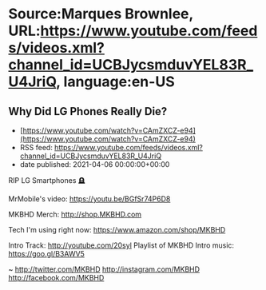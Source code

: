 # Source:Marques Brownlee, URL:https://www.youtube.com/feeds/videos.xml?channel_id=UCBJycsmduvYEL83R_U4JriQ, language:en-US

## Why Did LG Phones Really Die?
 - [https://www.youtube.com/watch?v=CAmZXCZ-e94](https://www.youtube.com/watch?v=CAmZXCZ-e94)
 - RSS feed: https://www.youtube.com/feeds/videos.xml?channel_id=UCBJycsmduvYEL83R_U4JriQ
 - date published: 2021-04-06 00:00:00+00:00

RIP LG Smartphones 🪦

MrMobile's video: https://youtu.be/BGfSr74P6D8

MKBHD Merch: http://shop.MKBHD.com

Tech I'm using right now: https://www.amazon.com/shop/MKBHD

Intro Track: http://youtube.com/20syl
Playlist of MKBHD Intro music: https://goo.gl/B3AWV5

~
http://twitter.com/MKBHD
http://instagram.com/MKBHD
http://facebook.com/MKBHD

